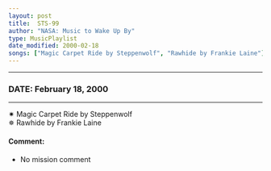 ```yaml
---
layout: post
title:  STS-99
author: "NASA: Music to Wake Up By"
type: MusicPlaylist
date_modified: 2000-02-18
songs: ["Magic Carpet Ride by Steppenwolf", "Rawhide by Frankie Laine"]
---
```


----
### DATE: February 18, 2000
----
✷ Magic Carpet Ride by Steppenwolf  &nbsp;<br />
✵ Rawhide by Frankie Laine

#### Comment:
* No mission comment



<br/>
<center>
	<a target="_blank"
	   href="https://twitter.com/intent/tweet?hashtags=Space,NASA,Playlist,NASAWakeupCalls,SpaceProgram&text={{ page.author}}, '{{ page.songs.first }}' {{ page.title }}, {{ page.date | date: '%B %d, %Y' }}. {{ site.url }}{{ page.url }}&via=nasawakeupcalls"><i class="fab fa-twitter" alt="Tweet this page" style="font-size: 1.3em;"></i></a>
	&nbsp; 	<i class="fas fa-user-astronaut" style="font-size: 1.5em;"></i> &nbsp;
    <a type="amzn" search="'Magic Carpet Ride by Steppenwolf' or 'Rawhide by Frankie Laine'" category="popular music">
    <i class="fab fa-amazon" style="font-size: 1.3em;"></i></a>
</center>
